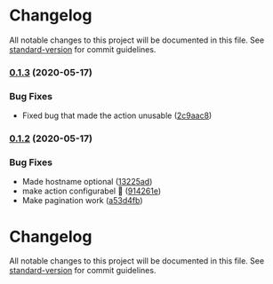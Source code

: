 # Changelog

All notable changes to this project will be documented in this file. See [standard-version](https://github.com/conventional-changelog/standard-version) for commit guidelines.

### [0.1.3](https://github.com/hco/create-or-find-terraform-workspace/compare/v0.1.2...v0.1.3) (2020-05-17)


### Bug Fixes

* Fixed bug that made the action unusable ([2c9aac8](https://github.com/hco/create-or-find-terraform-workspace/commit/2c9aac8b41c3582a30237ba425e6fc514e5f15b8))

### [0.1.2](https://github.com/hco/create-or-find-terraform-workspace/compare/v0.1.1...v0.1.2) (2020-05-17)


### Bug Fixes

* Made hostname optional ([13225ad](https://github.com/hco/create-or-find-terraform-workspace/commit/13225ad7b56e826e4dafba6149400e5edfce567d))
* make action configurabel :facepalm: ([914261e](https://github.com/hco/create-or-find-terraform-workspace/commit/914261e17f3af4f9d7db480cf8ffe728081a0cdf))
* Make pagination work ([a53d4fb](https://github.com/hco/create-or-find-terraform-workspace/commit/a53d4fbf1ac69643a16bffe70a45edf340fa8d8d))

# Changelog

All notable changes to this project will be documented in this file. See [standard-version](https://github.com/conventional-changelog/standard-version) for commit guidelines.
